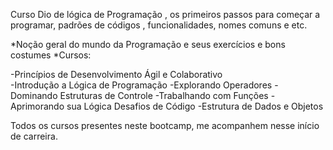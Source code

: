 Curso Dio de lógica de Programação , os primeiros passos para começar a programar, padrões de códigos , funcionalidades, nomes comuns e etc. 

*Noção geral do mundo da Programação e seus exercícios e bons costumes 
*Cursos:

-Princípios de Desenvolvimento Ágil e Colaborativo  
-Introdução a Lógica de Programação 
-Explorando Operadores
-Dominando Estruturas de Controle
-Trabalhando com Funções 
-Aprimorando sua Lógica Desafios de Código 
-Estrutura de Dados e Objetos 

Todos os cursos presentes neste bootcamp, me acompanhem nesse início de carreira.







